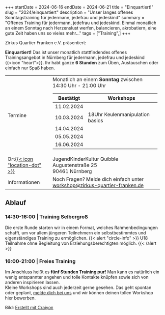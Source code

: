 +++
startDate = 2024-06-16
endDate = 2024-06-21
title = "Einquartiert!"
slug =  "2024/einquartiert"
description = "Unser langes offenes Sonntagstraining für jedermann, jedefrau und jedeskind"
summary = "Offenes Training für jedermann, jedefrau und jedeskind. Einmal monatlich an einem Sonntag nach Herzenslust werfen, balancieren, akrobatiern, eine gute Zeit haben uns so vieles mehr..."
tags = ["Training",]
+++

Zirkus Quartier Franken e.V. präsentiert:

**Einquartiert!** Das ist unser monatlich stattfindendes offenes Trainingsangebot in Nürnberg für jedermann, jedefrau und jedeskind {{<icon "heart">}}. Ihr habt ganze **6 Stunden** zum Üben, Austauschen oder einfach nur Spaß haben.


|||
|---|---|
|Termine| Monatlich an einem **Sonntag** zwischen <br>14:30 Uhr - 21:00 Uhr<table><tr> <th>Bestätigt</th><th>Workshops</th></tr> <tbody>  <tr> <td>11.02.2024</td>  </tr>  <tr>  <td>10.03.2024</td> <td>18Uhr Keulenmanipulation basics</td>  </tr>  <tr>  <td>14.04.2024</td> </tr><tr>  <td>05.05.2024</td> </tr> <tr>  <td>16.06.2024</td> </tr></tbody>  </table> |
|Ort[{{< icon "location-dot" >}}](https://maps.app.goo.gl/vjqVtLmMPJ3i9Spj7)|JugendKinderKultur Quibble<br>Augustenstraße 25<br>90461 Nürnberg|
|Informationen| Noch Fragen? Melde dich einfach unter workshop@zirkus-quartier-franken.de|


## Ablauf
### 14:30-16:00 | Training Selbergroß
Die erste Runde starten wir in einem Format, welches Rahmenbedingungen schafft, um vor allem jüngeren Teilnehmern ein selbstbestimmtes und eigenständiges Training zu ermöglichen.
{{< alert "circle-info" >}}
U18 Teilnahme ohne Begleitung von Erziehungsberechtigten möglich.
{{< /alert >}}

### 16:00-21:00 | Freies Training
Im Anschluss heißt es **fünf Stunden Training pur!** Man kann es natürlich ein wenig entspannter angehen und tolle Kontakte knüpfen sowie sich von anderen inspirieren lassen.  
Kleine Workshops sind auch jederzeit gerne gesehen. Das geht spontan oder geplant, [melde dich bei uns](mailto:workshop@zirkus-quartier-franken.de) und wir können deinen tollen Workshop hier bewerben.


Bild: [Erstellt mit Craiyon](https://www.craiyon.com/)